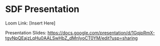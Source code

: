 # SDF Presentation
Loom Link: [Insert Here]

Presentation Slides: https://docs.google.com/presentation/d/1GqjpRmX-tgvNpQEajzLqHu0AALSwHbZ_dMnIyoCT0YM/edit?usp=sharing

